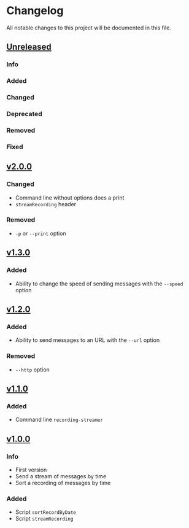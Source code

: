# Changelog

All notable changes to this project will be documented in this file.

## [Unreleased](https://github.com/DApIA-Project/Recording-Streamer/compare/v1.1.0...main)

### Info

### Added

### Changed

### Deprecated

### Removed

### Fixed

## [v2.0.0](https://github.com/DApIA-Project/Recording-Streamer/compare/v1.3.0...v2.0.0)

### Changed

- Command line without options does a print
- `streamRecording` header

### Removed

- `-p` or `--print` option

## [v1.3.0](https://github.com/DApIA-Project/Recording-Streamer/compare/v1.2.0...v1.3.0)

### Added

- Ability to change the speed of sending messages with the `--speed` option

## [v1.2.0](https://github.com/DApIA-Project/Recording-Streamer/compare/v1.1.0...v1.2.0)

### Added

- Ability to send messages to an URL with the `--url` option

### Removed

- `--http` option

## [v1.1.0](https://github.com/DApIA-Project/Recording-Streamer/compare/v1.0.0...v1.1.0)

### Added

- Command line `recording-streamer`

## [v1.0.0](https://github.com/DApIA-Project/Recording-Streamer/compare/old...new)

### Info

- First version
- Send a stream of messages by time
- Sort a recording of messages by time

### Added

- Script `sortRecordByDate`
- Script `streamRecording`
